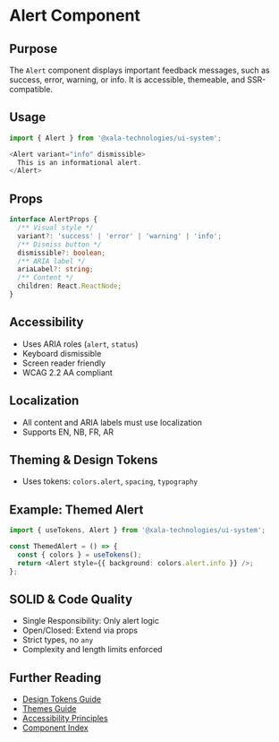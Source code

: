 # Alert Component

## Purpose
The `Alert` component displays important feedback messages, such as success, error, warning, or info. It is accessible, themeable, and SSR-compatible.

## Usage
```typescript
import { Alert } from '@xala-technologies/ui-system';

<Alert variant="info" dismissible>
  This is an informational alert.
</Alert>
```

## Props
```typescript
interface AlertProps {
  /** Visual style */
  variant?: 'success' | 'error' | 'warning' | 'info';
  /** Dismiss button */
  dismissible?: boolean;
  /** ARIA label */
  ariaLabel?: string;
  /** Content */
  children: React.ReactNode;
}
```

## Accessibility
- Uses ARIA roles (`alert`, `status`)
- Keyboard dismissible
- Screen reader friendly
- WCAG 2.2 AA compliant

## Localization
- All content and ARIA labels must use localization
- Supports EN, NB, FR, AR

## Theming & Design Tokens
- Uses tokens: `colors.alert`, `spacing`, `typography`

## Example: Themed Alert
```typescript
import { useTokens, Alert } from '@xala-technologies/ui-system';

const ThemedAlert = () => {
  const { colors } = useTokens();
  return <Alert style={{ background: colors.alert.info }} />;
};
```

## SOLID & Code Quality
- Single Responsibility: Only alert logic
- Open/Closed: Extend via props
- Strict types, no `any`
- Complexity and length limits enforced

## Further Reading
- [Design Tokens Guide](../design-tokens.md)
- [Themes Guide](../themes.md)
- [Accessibility Principles](../architecture.md)
- [Component Index](./README.md)
